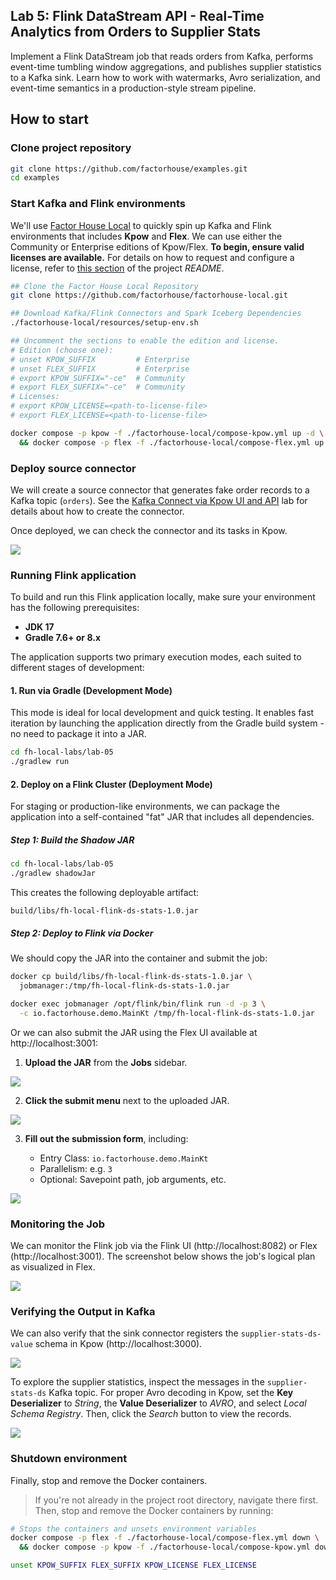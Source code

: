 ## Lab 5: Flink DataStream API - Real-Time Analytics from Orders to Supplier Stats

Implement a Flink DataStream job that reads orders from Kafka, performs event-time tumbling window aggregations, and publishes supplier statistics to a Kafka sink. Learn how to work with watermarks, Avro serialization, and event-time semantics in a production-style stream pipeline.

## How to start

### Clone project repository

```bash
git clone https://github.com/factorhouse/examples.git
cd examples
```

### Start Kafka and Flink environments

We'll use [Factor House Local](https://github.com/factorhouse/factorhouse-local) to quickly spin up Kafka and Flink environments that includes **Kpow** and **Flex**. We can use either the Community or Enterprise editions of Kpow/Flex. **To begin, ensure valid licenses are available.** For details on how to request and configure a license, refer to [this section](https://github.com/factorhouse/factorhouse-local?tab=readme-ov-file#update-kpow-and-flex-licenses) of the project _README_.

```bash
## Clone the Factor House Local Repository
git clone https://github.com/factorhouse/factorhouse-local.git

## Download Kafka/Flink Connectors and Spark Iceberg Dependencies
./factorhouse-local/resources/setup-env.sh

## Uncomment the sections to enable the edition and license.
# Edition (choose one):
# unset KPOW_SUFFIX         # Enterprise
# unset FLEX_SUFFIX         # Enterprise
# export KPOW_SUFFIX="-ce"  # Community
# export FLEX_SUFFIX="-ce"  # Community
# Licenses:
# export KPOW_LICENSE=<path-to-license-file>
# export FLEX_LICENSE=<path-to-license-file>

docker compose -p kpow -f ./factorhouse-local/compose-kpow.yml up -d \
  && docker compose -p flex -f ./factorhouse-local/compose-flex.yml up -d
```

### Deploy source connector

We will create a source connector that generates fake order records to a Kafka topic (`orders`). See the [Kafka Connect via Kpow UI and API](../lab-02/) lab for details about how to create the connector.

Once deployed, we can check the connector and its tasks in Kpow.

![](./images/kafka-connector.png)

### Running Flink application

To build and run this Flink application locally, make sure your environment has the following prerequisites:

- **JDK 17**
- **Gradle 7.6+ or 8.x**

The application supports two primary execution modes, each suited to different stages of development:

#### 1. Run via Gradle (Development Mode)

This mode is ideal for local development and quick testing. It enables fast iteration by launching the application directly from the Gradle build system - no need to package it into a JAR.

```bash
cd fh-local-labs/lab-05
./gradlew run
```

#### 2. Deploy on a Flink Cluster (Deployment Mode)

For staging or production-like environments, we can package the application into a self-contained "fat" JAR that includes all dependencies.

##### Step 1: Build the Shadow JAR

```bash
cd fh-local-labs/lab-05
./gradlew shadowJar
```

This creates the following deployable artifact:

```
build/libs/fh-local-flink-ds-stats-1.0.jar
```

##### Step 2: Deploy to Flink via Docker

We should copy the JAR into the container and submit the job:

```bash
docker cp build/libs/fh-local-flink-ds-stats-1.0.jar \
  jobmanager:/tmp/fh-local-flink-ds-stats-1.0.jar

docker exec jobmanager /opt/flink/bin/flink run -d -p 3 \
  -c io.factorhouse.demo.MainKt /tmp/fh-local-flink-ds-stats-1.0.jar
```

Or we can also submit the JAR using the Flex UI available at http://localhost:3001:

1. **Upload the JAR** from the **Jobs** sidebar.

![](./images/upload-jar.png)

2. **Click the submit menu** next to the uploaded JAR.

![](./images/submit-jar-01.png)

3. **Fill out the submission form**, including:

   - Entry Class: `io.factorhouse.demo.MainKt`
   - Parallelism: e.g. `3`
   - Optional: Savepoint path, job arguments, etc.

![](./images/submit-jar-02.png)

### Monitoring the Job

We can monitor the Flink job via the Flink UI (http://localhost:8082) or Flex (http://localhost:3001). The screenshot below shows the job's logical plan as visualized in Flex.

![](./images/flex-01.png)

### Verifying the Output in Kafka

We can also verify that the sink connector registers the `supplier-stats-ds-value` schema in Kpow (http://localhost:3000).

![](./images/schema-01.png)

To explore the supplier statistics, inspect the messages in the `supplier-stats-ds` Kafka topic. For proper Avro decoding in Kpow, set the **Key Deserializer** to _String_, the **Value Deserializer** to _AVRO_, and select _Local Schema Registry_. Then, click the _Search_ button to view the records.

![](./images/messages-01.png)

### Shutdown environment

Finally, stop and remove the Docker containers.

> If you're not already in the project root directory, navigate there first.
> Then, stop and remove the Docker containers by running:

```bash
# Stops the containers and unsets environment variables
docker compose -p flex -f ./factorhouse-local/compose-flex.yml down \
  && docker compose -p kpow -f ./factorhouse-local/compose-kpow.yml down

unset KPOW_SUFFIX FLEX_SUFFIX KPOW_LICENSE FLEX_LICENSE
```
